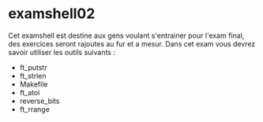 # examshell02
Cet examshell est destine aux gens voulant s'entrainer pour l'exam final, des exercices seront rajoutes au fur et a mesur.
Dans cet exam vous devrez savoir utiliser les outils suivants :
- ft_putstr
- ft_strlen
- Makefile
- ft_atoi
- reverse_bits
- ft_rrange
